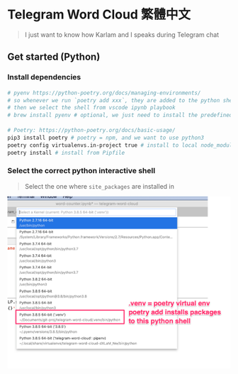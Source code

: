 # Telegram Word Cloud 繁體中文

> I just want to know how Karlam and I speaks during Telegram chat

## Get started (Python)

### Install dependencies
```bash
# pyenv https://python-poetry.org/docs/managing-environments/
# so whenever we run `poetry add xxx`, they are added to the python shell we want
# then we select the shell from vscode ipynb playbook
# brew install pyenv # optional, we just need to install the predefined python version from poetry's config

# Poetry: https://python-poetry.org/docs/basic-usage/
pip3 install poetry # poetry = npm, and we want to use python3
poetry config virtualenvs.in-project true # install to local node_modules
poetry install # install from Pipfile
```

### Select the correct python interactive shell

> Select the one where `site_packages` are installed in

![Python Shell](./assets/readme/python_shell.png)